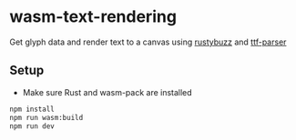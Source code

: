 # wasm-text-rendering

Get glyph data and render text to a canvas using [rustybuzz](https://github.com/RazrFalcon/rustybuzz) and [ttf-parser](https://github.com/RazrFalcon/ttf-parser)

## Setup

- Make sure Rust and wasm-pack are installed

```bash
npm install
npm run wasm:build
npm run dev
```
